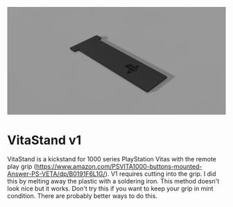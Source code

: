 ![VitaStand v1](/VitaStand%20v1.png)
# VitaStand v1
VitaStand is a kickstand for 1000 series PlayStation Vitas with the remote play grip (https://www.amazon.com/PSVITA1000-buttons-mounted-Answer-PS-VETA/dp/B0191F6L1G/). V1 requires cutting into the grip. I did this by melting away the plastic with a soldering iron. This method doesn't look nice but it works. Don't try this if you want to keep your grip in mint condition. There are probably better ways to do this.
